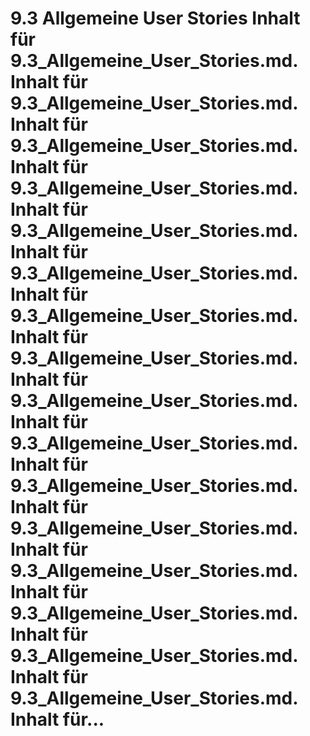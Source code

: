 # 9.3 Allgemeine User Stories Inhalt für 9.3_Allgemeine_User_Stories.md. Inhalt für 9.3_Allgemeine_User_Stories.md. Inhalt für 9.3_Allgemeine_User_Stories.md. Inhalt für 9.3_Allgemeine_User_Stories.md. Inhalt für 9.3_Allgemeine_User_Stories.md. Inhalt für 9.3_Allgemeine_User_Stories.md. Inhalt für 9.3_Allgemeine_User_Stories.md. Inhalt für 9.3_Allgemeine_User_Stories.md. Inhalt für 9.3_Allgemeine_User_Stories.md. Inhalt für 9.3_Allgemeine_User_Stories.md. Inhalt für 9.3_Allgemeine_User_Stories.md. Inhalt für 9.3_Allgemeine_User_Stories.md. Inhalt für 9.3_Allgemeine_User_Stories.md. Inhalt für 9.3_Allgemeine_User_Stories.md. Inhalt für 9.3_Allgemeine_User_Stories.md. Inhalt für 9.3_Allgemeine_User_Stories.md. Inhalt für...